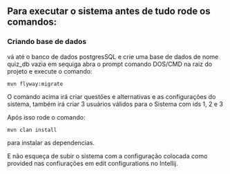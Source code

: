 ## Para executar o sistema antes de tudo rode os comandos:


### Criando base de dados

vá até o banco de dados postgresSQL e crie uma base de dados de nome quiz_db vazia
em sequiga abra o prompt comando DOS/CMD na raiz do projeto e execute o comando:

```
mvn flyway:migrate
```
O comando acima irá criar questões e alternativas e as configurações do sistema, também 
irá criar 3 usuários válidos para o Sistema com ids 1, 2 e 3

Após isso rode o comando:

```
mvn clan install
```

para instalar as dependencias.

E não esqueça de subir o sistema com a configuração colocada como provided nas confiurações
em edit configurations no Intellij.

